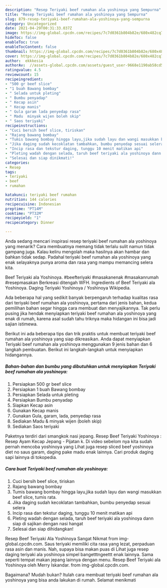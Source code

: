 ```yaml
---
description: "Resep Teriyaki beef rumahan ala yoshinoya yang Sempurna"
title: "Resep Teriyaki beef rumahan ala yoshinoya yang Sempurna"
slug: 879-resep-teriyaki-beef-rumahan-ala-yoshinoya-yang-sempurna
category: Uncategorized
date: 2021-04-29T00:31:33.037Z
image: https://img-global.cpcdn.com/recipes/7c7d0361b804b82e/680x482cq70/teriyaki-beef-rumahan-ala-yoshinoya-foto-resep-utama.jpg
hideToc: false
enableToc: true
enableTocContent: false
thumbnail: https://img-global.cpcdn.com/recipes/7c7d0361b804b82e/680x482cq70/teriyaki-beef-rumahan-ala-yoshinoya-foto-resep-utama.jpg
cover: https://img-global.cpcdn.com/recipes/7c7d0361b804b82e/680x482cq70/teriyaki-beef-rumahan-ala-yoshinoya-foto-resep-utama.jpg
author:  ekkkesia
authorAv:  //assets-global.cpcdn.com/assets/guest_user-9668e1190ab58cd58d666d5934e79c79da2e02f4421a6ed9abc4b163da97d6e7.png
ratingvalue: 4.5
reviewcount: 15
recipeingredient:
- "500 gr beef slice"
- "1 buah Bawang bombay"
- " Selada untuk pleting"
- " Bumbu penyadap"
- " Kecap asin"
- " Kecap manis"
- " Gula garam lada penyedap rasa"
- " Madu  minyak wijen boleh skip"
- " Saos teriyaki"
recipeinstructions:
- "Cuci bersih beef slice, tiriskan"
- "Rajang bawang bombay"
- "Tumis bawang bombay hingga layu,jika sudah layu dan wangi masukkan beef slice, tumis rata."
- "Jika daging sudah kecoklatan tambahkan, bumbu penyedap sesuai selera"
- "Incip rasa dan tekstur daging, tunggu 10 menit matikan api"
- "Pleting wadah dengan selada, taruh beef teriyaki ala yoshinoya dann siap di sajikan dengan nasi hangat"
- "Selesai dan siap dinikmati!"
categories:
- Resep
tags:
- teriyaki
- beef
- rumahan

katakunci: teriyaki beef rumahan 
nutrition: 144 calories
recipecuisine: Indonesian
preptime: "PT14M"
cooktime: "PT32M"
recipeyield: "1"
recipecategory: Dinner

---
```



Anda sedang mencari inspirasi resep teriyaki beef rumahan ala yoshinoya yang menarik? Cara membuatnya memang tidak terlalu sulit namun tidak gampang juga. Kalau keliru mengolah maka hasilnya akan hambar dan bahkan tidak sedap. Padahal teriyaki beef rumahan ala yoshinoya yang enak selayaknya punya aroma dan rasa yang mampu memancing selera kita.


Beef Teriyaki ala Yoshinoya. #beefteriyaki #masakanenak #masakanrumah #resepmasakan Berkreasi ditengah WFH. Ingredients of Beef Teriyaki ala Yoshinoya. Daging Teriyaki Yoshinoya / Yoshinoya Wikipedia.

Ada beberapa hal yang sedikit banyak berpengaruh terhadap kualitas rasa dari teriyaki beef rumahan ala yoshinoya, pertama dari jenis bahan, kedua pemilihan bahan segar hingga cara membuat dan menyajikannya. Tak perlu pusing jika hendak menyiapkan teriyaki beef rumahan ala yoshinoya yang enak di rumah, karena asal sudah tahu triknya maka hidangan ini bisa jadi sajian istimewa.


Berikut ini ada beberapa tips dan trik praktis untuk membuat teriyaki beef rumahan ala yoshinoya yang siap dikreasikan. Anda dapat menyiapkan Teriyaki beef rumahan ala yoshinoya menggunakan 9 jenis bahan dan 6 langkah pembuatan. Berikut ini langkah-langkah untuk menyiapkan hidangannya.

<!--inarticleads1-->

##### Bahan-bahan dan bumbu yang dibutuhkan untuk menyiapkan Teriyaki beef rumahan ala yoshinoya:

1. Persiapkan 500 gr beef slice
1. Persiapkan 1 buah Bawang bombay
1. Persiapkan  Selada untuk pleting
1. Persiapkan  Bumbu penyadap
1. Siapkan  Kecap asin
1. Gunakan  Kecap manis
1. Gunakan  Gula, garam, lada, penyedap rasa
1. Sediakan  Madu &amp; minyak wijen (boleh skip)
1. Sediakan  Saos teriyaki


Paketnya terdiri dari smangkok nasi jepang. Resep Beef Teriyaki Yoshinoya : Resep Ayam Kecap Jepang - Pijatan k. Di video sebelom nya kita sudah pernah mencoba yoshinoya yang Lihat juga resep sliced beef yoshinoya diet no saus garam, daging pake madu enak lainnya. Cari produk daging sapi lainnya di tokopedia. 

<!--inarticleads2-->

##### Cara buat Teriyaki beef rumahan ala yoshinoya:

1. Cuci bersih beef slice, tiriskan
1. Rajang bawang bombay
1. Tumis bawang bombay hingga layu,jika sudah layu dan wangi masukkan beef slice, tumis rata.
1. Jika daging sudah kecoklatan tambahkan, bumbu penyedap sesuai selera
1. Incip rasa dan tekstur daging, tunggu 10 menit matikan api
1. Pleting wadah dengan selada, taruh beef teriyaki ala yoshinoya dann siap di sajikan dengan nasi hangat
1. Selesai dan siap dihidangkan!

Resep Beef Teriyaki Ala Yoshinoya Sangat Nikmat from img-global.cpcdn.com. Saus teriyaki memiliki cita rasa yang lezat, perpaduan rasa asin dan manis. Nah, supaya bisa makan puas di Lihat juga resep daging teriyaki ala yoshinoya simpel bangetttngeettt enak lainnya. Sama seperti tempat makan jepang lainnya dengan menu. Resep Beef Teriyaki ala Yoshinoya oleh Merry Iskandar. from img-global.cpcdn.com. 

Bagaimana? Mudah bukan? Itulah cara membuat teriyaki beef rumahan ala yoshinoya yang bisa anda lakukan di rumah. Selamat menikmati
